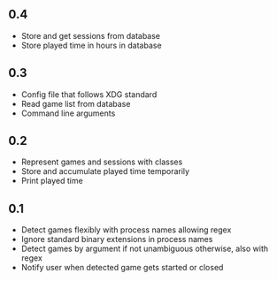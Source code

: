 ## 0.4
* Store and get sessions from database
* Store played time in hours in database
## 0.3
* Config file that follows XDG standard
* Read game list from database
* Command line arguments
## 0.2
* Represent games and sessions with classes
* Store and accumulate played time temporarily
* Print played time
## 0.1
* Detect games flexibly with process names allowing regex
* Ignore standard binary extensions in process names
* Detect games by argument if not unambiguous otherwise, also with regex
* Notify user when detected game gets started or closed
